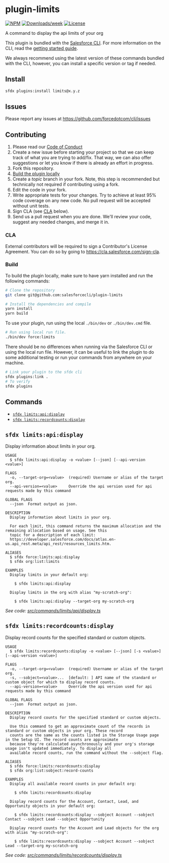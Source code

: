 # plugin-limits

[![NPM](https://img.shields.io/npm/v/@salesforce/plugin-limits.svg?label=@salesforce/plugin-limits)](https://www.npmjs.com/package/@salesforce/plugin-limits) [![Downloads/week](https://img.shields.io/npm/dw/@salesforce/plugin-limits.svg)](https://npmjs.org/package/@salesforce/plugin-limits) [![License](https://img.shields.io/badge/License-BSD%203--Clause-brightgreen.svg)](https://raw.githubusercontent.com/salesforcecli/plugin-limits/main/LICENSE.txt)

A command to display the api limits of your org

This plugin is bundled with the [Salesforce CLI](https://developer.salesforce.com/tools/sfdxcli). For more information on the CLI, read the [getting started guide](https://developer.salesforce.com/docs/atlas.en-us.sfdx_setup.meta/sfdx_setup/sfdx_setup_intro.htm).

We always recommend using the latest version of these commands bundled with the CLI, however, you can install a specific version or tag if needed.

## Install

```bash
sfdx plugins:install limits@x.y.z
```

## Issues

Please report any issues at https://github.com/forcedotcom/cli/issues

## Contributing

1. Please read our [Code of Conduct](CODE_OF_CONDUCT.md)
2. Create a new issue before starting your project so that we can keep track of
   what you are trying to add/fix. That way, we can also offer suggestions or
   let you know if there is already an effort in progress.
3. Fork this repository.
4. [Build the plugin locally](#build)
5. Create a _topic_ branch in your fork. Note, this step is recommended but technically not required if contributing using a fork.
6. Edit the code in your fork.
7. Write appropriate tests for your changes. Try to achieve at least 95% code coverage on any new code. No pull request will be accepted without unit tests.
8. Sign CLA (see [CLA](#cla) below).
9. Send us a pull request when you are done. We'll review your code, suggest any needed changes, and merge it in.

### CLA

External contributors will be required to sign a Contributor's License
Agreement. You can do so by going to https://cla.salesforce.com/sign-cla.

### Build

To build the plugin locally, make sure to have yarn installed and run the following commands:

```bash
# Clone the repository
git clone git@github.com:salesforcecli/plugin-limits

# Install the dependencies and compile
yarn install
yarn build
```

To use your plugin, run using the local `./bin/dev` or `./bin/dev.cmd` file.

```bash
# Run using local run file.
./bin/dev force:limits
```

There should be no differences when running via the Salesforce CLI or using the local run file. However, it can be useful to link the plugin to do some additional testing or run your commands from anywhere on your machine.

```bash
# Link your plugin to the sfdx cli
sfdx plugins:link .
# To verify
sfdx plugins
```

## Commands

<!-- commands -->

- [`sfdx limits:api:display`](#sfdx-limitsapidisplay)
- [`sfdx limits:recordcounts:display`](#sfdx-limitsrecordcountsdisplay)

## `sfdx limits:api:display`

Display information about limits in your org.

```
USAGE
  $ sfdx limits:api:display -o <value> [--json] [--api-version <value>]

FLAGS
  -o, --target-org=<value>  (required) Username or alias of the target org.
  --api-version=<value>     Override the api version used for api requests made by this command

GLOBAL FLAGS
  --json  Format output as json.

DESCRIPTION
  Display information about limits in your org.

  For each limit, this command returns the maximum allocation and the remaining allocation based on usage. See this
  topic for a description of each limit:
  https://developer.salesforce.com/docs/atlas.en-us.api_rest.meta/api_rest/resources_limits.htm.

ALIASES
  $ sfdx force:limits:api:display
  $ sfdx org:list:limits

EXAMPLES
  Display limits in your default org:

    $ sfdx limits:api:display

  Display limits in the org with alias "my-scratch-org":

    $ sfdx limits:api:display --target-org my-scratch-org
```

_See code: [src/commands/limits/api/display.ts](https://github.com/salesforcecli/plugin-limits/blob/2.3.41/src/commands/limits/api/display.ts)_

## `sfdx limits:recordcounts:display`

Display record counts for the specified standard or custom objects.

```
USAGE
  $ sfdx limits:recordcounts:display -o <value> [--json] [-s <value>] [--api-version <value>]

FLAGS
  -o, --target-org=<value>  (required) Username or alias of the target org.
  -s, --sobject=<value>...  [default: ] API name of the standard or custom object for which to display record counts.
  --api-version=<value>     Override the api version used for api requests made by this command

GLOBAL FLAGS
  --json  Format output as json.

DESCRIPTION
  Display record counts for the specified standard or custom objects.

  Use this command to get an approximate count of the records in standard or custom objects in your org. These record
  counts are the same as the counts listed in the Storage Usage page in the Setup UI. The record counts are approximate
  because they're calculated asynchronously and your org's storage usage isn't updated immediately. To display all
  available record counts, run the command without the --sobject flag.

ALIASES
  $ sfdx force:limits:recordcounts:display
  $ sfdx org:list:sobject:record-counts

EXAMPLES
  Display all available record counts in your default org:

    $ sfdx limits:recordcounts:display

  Display record counts for the Account, Contact, Lead, and Opportunity objects in your default org:

    $ sfdx limits:recordcounts:display --sobject Account --sobject Contact --sobject Lead --sobject Opportunity

  Display record counts for the Account and Lead objects for the org with alias "my-scratch-org":

    $ sfdx limits:recordcounts:display --sobject Account --sobject Lead --target-org my-scratch-org
```

_See code: [src/commands/limits/recordcounts/display.ts](https://github.com/salesforcecli/plugin-limits/blob/2.3.41/src/commands/limits/recordcounts/display.ts)_

<!-- commandsstop -->

